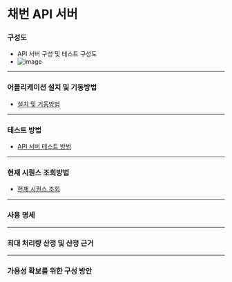 # 채번 API 서버

### 구성도
- API 서버 구성 및 테스트 구성도
- ![image](https://user-images.githubusercontent.com/70003300/227468870-389731f3-9287-482f-8821-9f42e7a607eb.png)
---

### 어플리케이션 설치 및 기동방법
- [설치 및 기동방법](https://github.com/ohyes7love/work/wiki/API-%EC%84%9C%EB%B2%84-%EC%84%A4%EC%B9%98-%EB%B0%8F-%EA%B8%B0%EB%8F%99%EB%B0%A9%EB%B2%95)
---

### 테스트 방법
- [API 서버 테스트 방법](https://github.com/ohyes7love/work/wiki/API-%EC%84%9C%EB%B2%84-Test-%EB%B0%A9%EB%B2%95)
---

### 현재 시퀀스 조회방법
- [현재 시퀀스 조회](https://github.com/ohyes7love/work/wiki/%ED%98%84%EC%9E%AC-%EC%8B%9C%ED%80%80%EC%8A%A4-%EC%A1%B0%ED%9A%8C%EB%B0%A9%EB%B2%95)
---

### 사용 명세

---

### 최대 처리량 산정 및 산정 근거

---

### 가용성 확보를 위한 구성 방안

